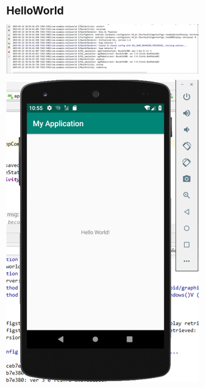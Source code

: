 # HelloWorld

![image](https://github.com/No-91/HelloWorld/blob/master/images/1.PNG)


![image](https://github.com/No-91/HelloWorld/blob/master/images/2.PNG)
